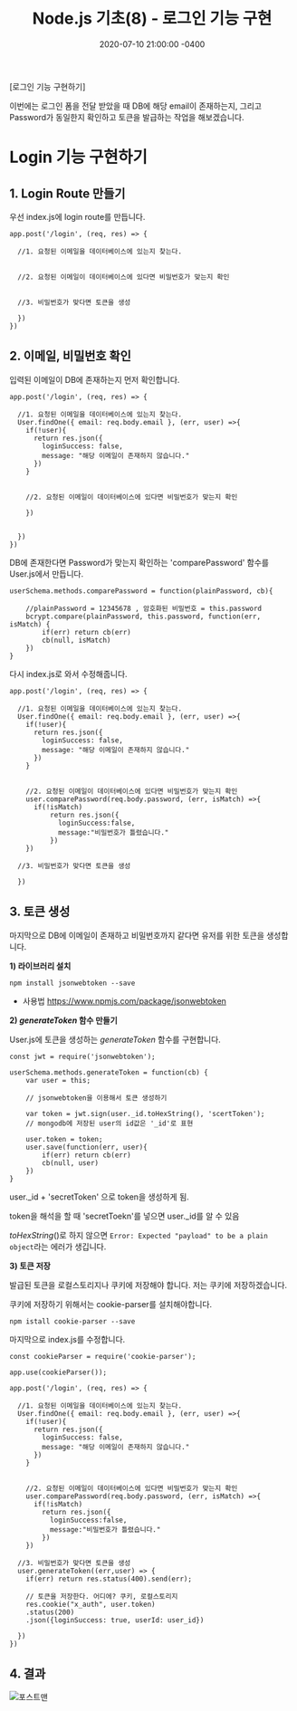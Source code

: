 ﻿---
title: "Node.js 기초(8) - 로그인 기능 구현"
date: 2020-07-10 21:00:00 -0400
categories: Study
---

[로그인 기능 구현하기]

이번에는 로그인 폼을 전달 받았을 때 DB에 해당 email이 존재하는지, 그리고 Password가 동일한지 확인하고 토큰을 발급하는 작업을 해보겠습니다.





# Login 기능 구현하기



## 1. Login Route 만들기

우선 index.js에 login route를 만듭니다.

```
app.post('/login', (req, res) => {

  //1. 요청된 이메일을 데이터베이스에 있는지 찾는다.


  //2. 요청된 이메일이 데이터베이스에 있다면 비밀번호가 맞는지 확인


  //3. 비밀번호가 맞다면 토큰을 생성

  })
})
```







## 2. 이메일, 비밀번호 확인

입력된 이메일이 DB에 존재하는지 먼저 확인합니다.

```
app.post('/login', (req, res) => {

  //1. 요청된 이메일을 데이터베이스에 있는지 찾는다.
  User.findOne({ email: req.body.email }, (err, user) =>{
    if(!user){
      return res.json({
        loginSuccess: false,
        message: "해당 이메일이 존재하지 않습니다."
      })
    }


    //2. 요청된 이메일이 데이터베이스에 있다면 비밀번호가 맞는지 확인
      
    })


  })
})
```



DB에 존재한다면 Password가 맞는지 확인하는 'comparePassword' 함수를 User.js에서 만듭니다.

```
userSchema.methods.comparePassword = function(plainPassword, cb){
    
    //plainPassword = 12345678 , 암호화된 비밀번호 = this.password
    bcrypt.compare(plainPassword, this.password, function(err, isMatch) {
        if(err) return cb(err)
        cb(null, isMatch)
    })
}
```

다시 index.js로 와서 수정해줍니다.

```
app.post('/login', (req, res) => {

  //1. 요청된 이메일을 데이터베이스에 있는지 찾는다.
  User.findOne({ email: req.body.email }, (err, user) =>{
    if(!user){
      return res.json({
        loginSuccess: false,
        message: "해당 이메일이 존재하지 않습니다."
      })
    }


    //2. 요청된 이메일이 데이터베이스에 있다면 비밀번호가 맞는지 확인
    user.comparePassword(req.body.password, (err, isMatch) =>{
      if(!isMatch)
          return res.json({
            loginSuccess:false,
            message:"비밀번호가 틀렸습니다."
          })
    })

  //3. 비밀번호가 맞다면 토큰을 생성

  })
```





## 3. 토큰 생성

마지막으로 DB에 이메일이 존재하고 비밀번호까지 같다면 유저를 위한 토큰을 생성합니다.



**1) 라이브러리 설치**

```
npm install jsonwebtoken --save
```

* 사용법  https://www.npmjs.com/package/jsonwebtoken



**2) *generateToken* 함수 만들기**

User.js에 토큰을 생성하는 *generateToken* 함수를 구현합니다.

```
const jwt = require('jsonwebtoken');
```

```
userSchema.methods.generateToken = function(cb) {
    var user = this;

    // jsonwebtoken을 이용해서 토큰 생성하기

    var token = jwt.sign(user._id.toHexString(), 'scertToken'); 
    // mongodb에 저장된 user의 id값은 '_id'로 표현
    
    user.token = token;
    user.save(function(err, user){
        if(err) return cb(err)
        cb(null, user)
    })
}
```

 user._id + 'secretToken' 으로 token을 생성하게 됨.

 token을 해석을 할 때  'secretToekn'를 넣으면 user._id를 알 수 있음

*toHexString*()로 하지 않으면 `Error: Expected "payload" to be a plain object`라는 에러가 생깁니다.

**3) 토큰 저장**

발급된 토큰을 로컬스토리지나 쿠키에 저장해야 합니다. 저는 쿠키에 저장하겠습니다.



쿠키에 저장하기 위해서는 cookie-parser를 설치해야합니다.

```
npm istall cookie-parser --save
```



마지막으로 index.js를 수정합니다.

```
const cookieParser = require('cookie-parser');

app.use(cookieParser());
```

```
app.post('/login', (req, res) => {

  //1. 요청된 이메일을 데이터베이스에 있는지 찾는다.
  User.findOne({ email: req.body.email }, (err, user) =>{
    if(!user){
      return res.json({
        loginSuccess: false,
        message: "해당 이메일이 존재하지 않습니다."
      })
    }


    //2. 요청된 이메일이 데이터베이스에 있다면 비밀번호가 맞는지 확인
    user.comparePassword(req.body.password, (err, isMatch) =>{
      if(!isMatch)
        return res.json({
          loginSuccess:false,
          message:"비밀번호가 틀렸습니다."
        })
    })

  //3. 비밀번호가 맞다면 토큰을 생성
  user.generateToken((err,user) => {
    if(err) return res.status(400).send(err);

    // 토큰을 저장한다. 어디에? 쿠키, 로컬스토리지
    res.cookie("x_auth", user.token)
    .status(200)
    .json({loginSuccess: true, userId: user_id})

  })
})
```





## 4. 결과

![포스트맨](../../assets/images/study/node8/포스트맨.PNG)